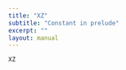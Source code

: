 ```yaml
---
title: "XZ"
subtitle: "Constant in prelude"
excerpt: ""
layout: manual
---
```




```kcl
XZ
```




